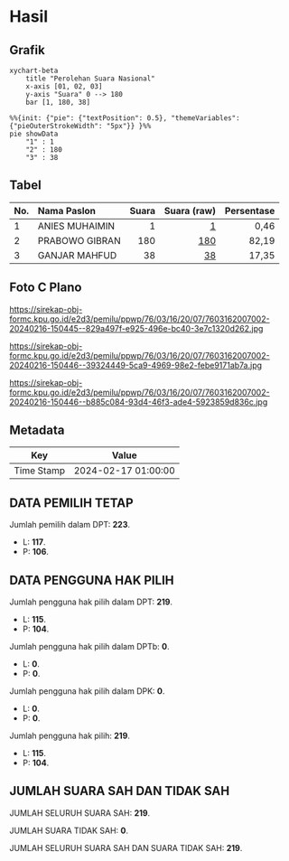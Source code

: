 # Hasil

## Grafik

```mermaid
xychart-beta
    title "Perolehan Suara Nasional"
    x-axis [01, 02, 03]
    y-axis "Suara" 0 --> 180
    bar [1, 180, 38]
```

```mermaid
%%{init: {"pie": {"textPosition": 0.5}, "themeVariables": {"pieOuterStrokeWidth": "5px"}} }%%
pie showData
    "1" : 1
    "2" : 180
    "3" : 38
```

## Tabel

| No. | Nama Paslon    | Suara | Suara (raw) | Persentase |
|:--- |:-------------- | -----:| -----------:| ----------:|
| 1   | ANIES MUHAIMIN | 1     | [1][p-1]    | 0,46       |
| 2   | PRABOWO GIBRAN | 180   | [180][p-2]  | 82,19      |
| 3   | GANJAR MAHFUD  | 38    | [38][p-3]   | 17,35      |


[p-1]: https://github.com/gigit-pemilu/pemilu-2024/blob/main/pilpres/hitung-suara/sub/76-sulawesi-barat/sub/03-mamasa/sub/16-buntumalangka/sub/2007-salutambun-barat/sub/002-tps/sub/paslon-1.txt
[p-2]: https://github.com/gigit-pemilu/pemilu-2024/blob/main/pilpres/hitung-suara/sub/76-sulawesi-barat/sub/03-mamasa/sub/16-buntumalangka/sub/2007-salutambun-barat/sub/002-tps/sub/paslon-2.txt
[p-3]: https://github.com/gigit-pemilu/pemilu-2024/blob/main/pilpres/hitung-suara/sub/76-sulawesi-barat/sub/03-mamasa/sub/16-buntumalangka/sub/2007-salutambun-barat/sub/002-tps/sub/paslon-3.txt

## Foto C Plano

https://sirekap-obj-formc.kpu.go.id/e2d3/pemilu/ppwp/76/03/16/20/07/7603162007002-20240216-150445--829a497f-e925-496e-bc40-3e7c1320d262.jpg

https://sirekap-obj-formc.kpu.go.id/e2d3/pemilu/ppwp/76/03/16/20/07/7603162007002-20240216-150446--39324449-5ca9-4969-98e2-febe9171ab7a.jpg

https://sirekap-obj-formc.kpu.go.id/e2d3/pemilu/ppwp/76/03/16/20/07/7603162007002-20240216-150446--b885c084-93d4-46f3-ade4-5923859d836c.jpg


## Metadata

| Key        | Value               |
| ---------- | ------------------- |
| Time Stamp | 2024-02-17 01:00:00 |


## DATA PEMILIH TETAP

Jumlah pemilih dalam DPT: **223**.
 * L: **117**.
 * P: **106**.

## DATA PENGGUNA HAK PILIH

Jumlah pengguna hak pilih dalam DPT: **219**.
 * L: **115**.
 * P: **104**.

Jumlah pengguna hak pilih dalam DPTb: **0**.
 * L: **0**.
 * P: **0**.

Jumlah pengguna hak pilih dalam DPK: **0**.
 * L: **0**.
 * P: **0**.

Jumlah pengguna hak pilih: **219**.
 * L: **115**.
 * P: **104**.

## JUMLAH SUARA SAH DAN TIDAK SAH

JUMLAH SELURUH SUARA SAH: **219**.

JUMLAH SUARA TIDAK SAH: **0**.

JUMLAH SELURUH SUARA SAH DAN SUARA TIDAK SAH: **219**.


